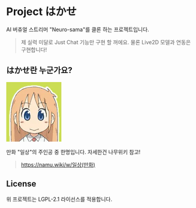 # Project はかせ
AI 버츄얼 스트리머 "Neuro-sama"를 클론 하는 프로젝트입니다.

> 제 실력 미달로 Just Chat 기능만 구현 할 꺼에요. 물론 Live2D 모델과 연동은 구현합니다!

## はかせ란 누군가요?
![はかせ](.github/images/profile.png)

만화 "일상"의 주인공 중 한명입니다. 자세한건 나무위키 참고!
> https://namu.wiki/w/일상(만화)

## License
위 프로젝트는 LGPL-2.1 라이선스를 적용합니다.